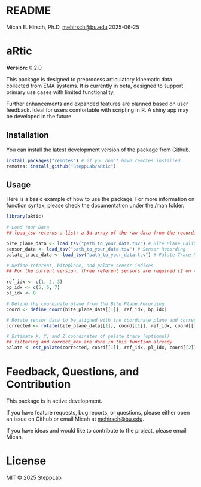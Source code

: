 README
================
Micah E. Hirsch, Ph.D. <mehirsch@bu.edu>
2025-06-25

# aRtic

**Version:** 0.2.0

This package is designed to preprocess articulatory kinematic data
collected from EMA systems. It is currently in beta, designed to support
primary use cases with limited functionality.

Further enhancements and expanded features are planned based on user
feedback. Ideal for users comfortable with scripting in R. A shiny app
may be developed in the future

## Installation

You can install the latest development version of the package from
Github.

``` r
install.packages("remotes") # if you don't have remotes installed
remotes::install_github("SteppLab/aRtic")
```

## Usage

Here is a basic example of how to use the package. For more information
on function syntax, please check the documentation under the /man
folder.

``` r
library(aRtic)

# Load Your Data
## load_tsv returns a list: a 3d array of the raw data from the recording and a vector with the time stamps from the recording.

bite_plane_data <- load_tsv("path_to_your_data.tsv") # Bite Plane Calibration Recording
sensor_data <- load_tsv("path_to_your_data.tsv") # Sensor Recording 
palate_trace_data <- load_tsv("path_to_your_data.tsv") # Palate Trace Recoridng (optional)

# Define referent, biteplane, and palate sensor indices
## For the current version, three referent sensors are required (2 on the left and right mastoids and 1 on the incisor)

ref_idx <- c(1, 2, 3)
bp_idx <- c(5, 6, 7)
pl_idx <- 8

# Define the coordinate plane from the Bite Plane Recording
coord <- define_coord(bite_plane_data[[1]], ref_idx, bp_idx)

# Rotate sensor data to be aligned with the coordinate plane and correct for head movement
corrected <- rotate(bite_plane_data[[1]], coord[[1]], ref_idx, coord[[2]], coord[[3]], bite_plan_data[[2]])

# Estimate X, Y, and Z coordinates of palate trace (optional)
## filtering and correct_mov are done in this function already
palate <- est_palate(corrected, coord[[1]], ref_idx, pl_idx, coord[[2]], coord[[3]])
```

# Feedback, Questions, and Contribution

This package is in active development.

If you have feature requests, bug reports, or questions, please either
open an issue on Github or email Micah at <mehirsch@bu.edu>.

If you have ideas and would like to contribute to the project, please
email Micah.

# License

MIT © 2025 SteppLab
